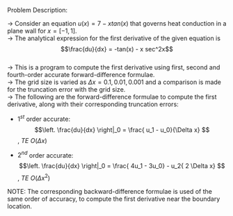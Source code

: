 Problem Description:  

-> Consider an equation $u(x) = 7 - xtan(x)$ that governs heat conduction in a plane wall for $x=[-1,1]$.  
-> The analytical expression for the first derivative of the given equation is  
$$\frac{du}{dx} = -tan(x) - x sec^2x$$  
-> This is a program to compute the first derivative using first, second and fourth-order accurate forward-difference formulae.  
-> The grid size is varied as $\Delta x = 0.1, 0.01, 0.001$ and a comparison is made for the truncation error with the grid size.  
-> The following are the forward-difference formulae to compute the first derivative, along with their corresponding truncation errors:  

- $1^{st}$ order accurate:  
$$\left. \frac{du}{dx} \right|_0 = \frac{ u_1 - u_0}{\Delta x} $$, $TE~O(\Delta x)$

- $2^{nd}$ order accurate:    
$$\left. \frac{du}{dx} \right|_0 = \frac{ 4u_1 - 3u_0} - u_2{ 2 \Delta x} $$, $TE~O(\Delta x^2)$

NOTE: The corresponding backward-difference formulae is used of the same order of accuracy, to compute the first derivative near the boundary location.  
